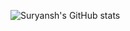 ![Suryansh's GitHub stats](https://github-readme-stats.vercel.app/api?username=suryanshsoni120&theme=github_dark&show_icons=true)
